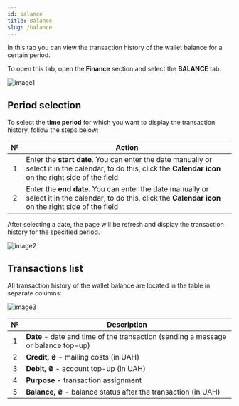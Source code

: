 ```yaml
---
id: balance
title: Balance
slug: /balance
---
```


In this tab you can view the transaction history of the wallet balance for a certain period.

To open this tab, open the **Finance** section and select the **BALANCE** tab.

![image1](/img/en/sms_finances_balance/image1.png)

## Period selection

To select the **time period** for which you want to display the transaction history, follow the steps below:

|  №  | Action |
| :-: | ------ |
| 1 | Enter the **start date**. You can enter the date manually or select it in the calendar, to do this, click the **Calendar icon** on the right side of the field |
| 2 | Enter the **end date**. You can enter the date manually or select it in the calendar, to do this, click the **Calendar icon** on the right side of the field |

After selecting a date, the page will be refresh and display the transaction history for the specified period.

![image2](/img/en/sms_finances_balance/image2.png)

## Transactions list

All transaction history of the wallet balance are located in the table in separate columns:

![image3](/img/en/sms_finances_balance/image3.png)

|  №  | Description |
| :-: | ----------- |
| 1 | **Date** - date and time of the transaction (sending a message or balance top-up) |
| 2 | **Credit, ₴** - mailing costs (in UAH) |
| 3 | **Debit, ₴** - account top-up (in UAH) |
| 4 | **Purpose** - transaction assignment |
| 5 | **Balance, ₴** - balance status after the transaction (in UAH) |

